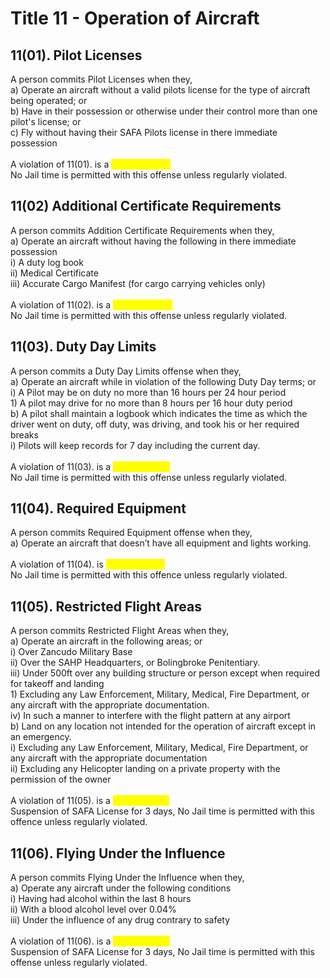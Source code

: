 # Title 11 - Operation of Aircraft

## 11(01).‌ ‌Pilot‌ ‌Licenses‌

A‌ ‌person‌ ‌commits‌ ‌Pilot‌ ‌Licenses‌ ‌when‌ ‌they,‌\
&#x20;    a) Operate‌ ‌an‌ ‌aircraft‌ ‌without‌ ‌a‌ ‌valid‌ ‌pilots‌ ‌license‌ ‌for‌ ‌the‌ ‌type‌ ‌of‌ ‌aircraft‌ ‌being‌ ‌operated;‌ ‌or‌ ‌\
&#x20;    b) Have‌ ‌in‌ ‌their‌ ‌‌possession‌‌ ‌or‌ ‌otherwise‌ ‌under‌ ‌their‌ ‌control‌ ‌more‌ ‌than‌ ‌one‌ ‌pilot's‌ ‌license;‌ ‌or‌ ‌\
&#x20;    c) Fly‌ ‌without‌ ‌having‌ ‌their‌ ‌SAFA‌ ‌Pilots‌ ‌license‌ ‌in‌ ‌there‌ ‌immediate‌ ‌‌possession‌\
\
A violation of 11(01). ‌is‌ ‌a‌ ‌‌<mark style="color:yellow;">Misdemeanor‌ ‌</mark> \
No‌ ‌Jail‌ ‌time‌ ‌is‌ ‌permitted‌ ‌with‌ ‌this‌ ‌offense‌ ‌unless‌ ‌regularly‌ ‌violated.‌ ‌

## 11(02)‌ ‌Additional‌ ‌Certificate‌ ‌Requirements‌

A‌ ‌person‌ ‌commits‌ ‌Addition‌ ‌Certificate‌ ‌Requirements‌ ‌when‌ ‌they,‌\
&#x20;    a) Operate‌ ‌an‌ ‌aircraft‌ ‌without‌ ‌having‌ ‌the‌ ‌following‌ ‌in‌ ‌there‌ ‌immediate‌ ‌possession‌ ‌\
&#x20;      i) A‌ ‌duty‌ ‌log‌ ‌book‌ ‌\
&#x20;     ii) Medical‌ ‌Certificate‌ ‌\
&#x20;    iii) Accurate‌ ‌Cargo‌ ‌Manifest‌ ‌(for‌ ‌cargo‌ ‌carrying‌ ‌vehicles‌ ‌only)‌\
\
A violation of 11(02). ‌is‌ ‌a‌ ‌‌<mark style="color:yellow;">Misdemeanor‌ ‌</mark> \
No‌ ‌Jail‌ ‌time‌ ‌is‌ ‌permitted‌ ‌with‌ ‌this‌ ‌offense‌ ‌unless‌ ‌regularly‌ ‌violated.‌&#x20;

## 11(03).‌ ‌Duty‌ ‌Day‌ ‌Limits‌

A‌ ‌person‌ ‌commits‌ ‌a‌ ‌Duty‌ ‌Day‌ ‌Limits‌ offense ‌when‌ ‌they,‌\
&#x20;    a) Operate‌ ‌an‌ ‌aircraft‌ ‌while‌ ‌in‌ ‌violation‌ ‌of‌ ‌the‌ ‌following‌ ‌Duty‌ ‌Day‌ ‌terms;‌ ‌or‌ ‌\
&#x20;      i) A‌ ‌Pilot‌ ‌may‌ ‌be‌ ‌on‌ ‌duty‌ ‌no‌ ‌more‌ ‌than‌ ‌16‌ ‌hours‌ ‌per‌ ‌24‌ ‌hour‌ ‌period‌ ‌\
&#x20;         1\) A‌ ‌pilot‌ ‌may‌ ‌‌drive‌‌ ‌for‌ ‌no‌ ‌more‌ ‌than‌ ‌8‌ ‌hours‌ ‌per‌ ‌16‌ ‌hour‌ ‌duty‌ ‌period‌ ‌\
&#x20;    b) A‌ ‌pilot‌ ‌shall‌ ‌maintain‌ ‌a‌ ‌logbook‌ ‌which‌ ‌indicates‌ ‌the‌ ‌time‌ ‌as‌ ‌which‌ ‌the‌ ‌driver‌ ‌went‌ ‌on‌ ‌duty,‌ ‌off‌ ‌duty,‌ ‌was‌ ‌driving,‌ ‌and‌ ‌took‌ ‌his‌ ‌or‌ ‌her‌ ‌required‌ ‌breaks‌ ‌\
&#x20;      i) Pilots‌ ‌will‌ ‌keep‌ ‌records‌ ‌for‌ ‌7‌ ‌day‌ ‌including‌ ‌the‌ ‌current‌ ‌day.‌ ‌\
\
A violation of 11(03). is a <mark style="color:yellow;">Misdemeanor</mark>\
No‌ ‌Jail‌ ‌time‌ ‌is‌ ‌permitted‌ ‌with‌ ‌this‌ ‌offense‌ ‌unless‌ ‌regularly‌ ‌violated.‌ ‌

## 11(04).‌ ‌Required‌ ‌Equipment‌

A‌ ‌person‌ ‌commits‌ ‌Required‌ ‌Equipment‌ ‌offense‌ ‌when‌ ‌they,‌\
&#x20;    a) Operate‌ ‌an‌ ‌aircraft‌ ‌that‌ ‌doesn’t‌ ‌have‌ ‌all‌ ‌equipment‌ ‌and‌ ‌lights‌ ‌working.‌ ‌\
\
A violation of 11(04). is <mark style="color:yellow;">Misdemeanor ‌</mark> \
No‌ ‌Jail‌ ‌time‌ ‌is‌ ‌permitted‌ ‌with‌ ‌this‌ ‌offence‌ ‌unless‌ ‌regularly‌ ‌violated.‌

## 11(05).‌ ‌Restricted‌ ‌Flight‌ ‌Areas‌

A‌ ‌person‌ ‌commits‌ ‌Restricted‌ ‌Flight‌ ‌Areas‌ ‌when‌ ‌they,‌\
&#x20;    a) Operate‌ ‌an‌ ‌aircraft‌ ‌in‌ ‌the‌ ‌following‌ ‌areas;‌ ‌or‌ ‌\
&#x20;      i) Over‌ ‌Zancudo‌ ‌Military‌ ‌Base‌\
&#x20;     ii) Over‌ ‌the‌ ‌SAHP‌ ‌Headquarters,‌ ‌or‌ ‌Bolingbroke‌ ‌Penitentiary.‌ ‌\
&#x20;    iii) Under‌ ‌500ft‌ ‌over‌ ‌any‌ ‌building‌ ‌structure‌ ‌or‌ ‌person‌ ‌except‌ ‌when‌ ‌required‌ ‌for‌ ‌takeoff‌ ‌and‌ ‌landing‌ ‌\
&#x20;         1\) Excluding‌ ‌any‌ ‌Law‌ ‌Enforcement,‌ ‌Military,‌ ‌Medical,‌ ‌Fire‌ ‌Department,‌ ‌or‌ ‌any‌ ‌aircraft‌ ‌with‌ ‌the‌ ‌appropriate‌ ‌documentation.‌ ‌\
&#x20;    iv) In‌ ‌such‌ ‌a‌ ‌manner‌ ‌to‌ ‌interfere‌ ‌with‌ ‌the‌ ‌flight‌ ‌pattern‌ ‌at‌ ‌any‌ ‌airport‌ ‌\
&#x20;    b) Land‌ ‌on‌ ‌any‌ ‌location‌ ‌not‌ ‌intended‌ ‌for‌ ‌the‌ ‌operation‌ ‌of‌ ‌aircraft‌ ‌except‌ ‌in‌ ‌an‌ ‌emergency.‌\
&#x20;      i) Excluding‌ ‌any‌ ‌Law‌ ‌Enforcement,‌ ‌Military,‌ ‌Medical,‌ ‌Fire‌ ‌Department,‌ ‌or‌ ‌any‌ ‌aircraft‌ ‌with‌ ‌the‌ ‌appropriate‌ ‌documentation\
&#x20;     ii) Excluding‌ ‌any‌ ‌Helicopter‌ ‌landing‌ ‌on‌ ‌a‌ ‌private‌ ‌‌property‌‌ ‌with‌ ‌the‌ ‌permission‌ ‌of‌ ‌the‌ ‌owner‌\
\
A violation of 11(05). is a <mark style="color:yellow;">Misdemeanor</mark>\
Suspension‌ ‌of‌ ‌SAFA‌ ‌License‌ ‌for‌ ‌3‌ ‌days,‌ ‌No‌ ‌Jail‌ ‌time‌ ‌is‌ ‌permitted‌ ‌with‌ ‌this‌ ‌offence‌ ‌unless‌ ‌regularly‌ ‌violated.‌ ‌

## 11(06).‌ ‌Flying‌ ‌Under‌ ‌the‌ ‌Influence‌

A‌ ‌person‌ ‌commits‌ ‌Flying‌ ‌Under‌ ‌the‌ ‌Influence‌ ‌when‌ ‌they,‌\
&#x20;    a) Operate‌ ‌any‌ ‌aircraft‌ ‌under‌ ‌the‌ ‌following‌ ‌conditions‌ ‌\
&#x20;      i) Having‌ ‌had‌ ‌alcohol‌ ‌within‌ ‌the‌ ‌last‌ ‌8‌ ‌hours‌ ‌\
&#x20;     ii) With‌ ‌a‌ ‌blood‌ ‌alcohol‌ ‌level‌ ‌over‌ ‌0.04%‌ ‌\
&#x20;    iii) Under‌ ‌the‌ ‌influence‌ ‌of‌ ‌any‌ ‌drug‌ ‌contrary‌ ‌to‌ ‌safety‌ ‌\
\
A violation of 11(06). is a <mark style="color:yellow;">Misdemeanor</mark>\
Suspension‌ ‌of‌ ‌SAFA‌ License ‌for‌ ‌3‌ ‌days,‌ ‌No‌ ‌Jail‌ ‌time‌ ‌is‌ ‌permitted‌ ‌with‌ ‌this‌ offense ‌unless‌ regularly‌ ‌violated.‌ ‌
